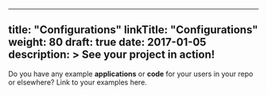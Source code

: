 
---
title: "Configurations"
linkTitle: "Configurations"
weight: 80
draft: true
date: 2017-01-05
description: >
  See your project in action!
---

Do you have any example **applications** or **code** for your users in your repo or elsewhere? Link to your examples here.


